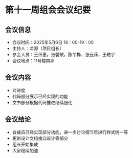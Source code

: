 # 第十一周组会会议纪要

## 会议信息

- 会议时间：2025年5月6日 18：00-19：00
- 主持人：龙源（项目组长）
- 参会人员：王纤惠，张馨敏，陈芊桦，张云菲，王皓宇
- 会议地点：11号楼南亭

## 会议内容

- 对进度
- 代码部分展示已经实现的功能
- 文书部分根据代码推进继续细化

## 会议结论

- 各成员已经实现部分功能，进一步讨论细节后进行样式统一等
- 更新设计文档接口设计等部分
- 组长开始集成
- 大家继续加油


